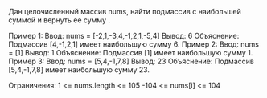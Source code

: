 Дан целочисленный массив nums, найти подмассив с наибольшей суммой и вернуть ее сумму .

Пример 1:
Ввод: nums = [-2,1,-3,4,-1,2,1,-5,4]
Вывод: 6
Объяснение: Подмассив [4,-1,2,1] имеет наибольшую сумму 6.
Пример 2:
Ввод: nums = [1]
Вывод: 1
Объяснение: Подмассив [1] имеет наибольшую сумму 1.
Пример 3:
Ввод: nums = [5,4,-1,7,8]
Вывод: 23
Объяснение: Подмассив [5,4,-1,7,8] имеет наибольшую сумму 23.
 
Ограничения:
1 <= nums.length <= 105
-104 <= nums[i] <= 104